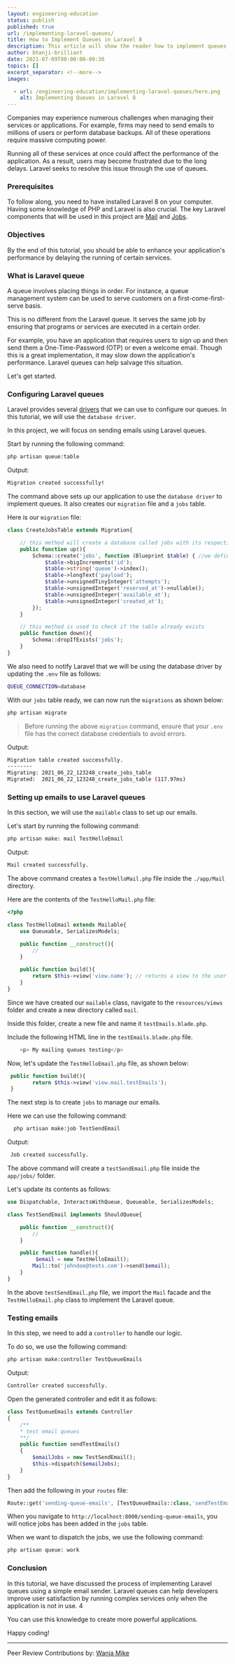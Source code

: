 ```yaml
---
layout: engineering-education
status: publish
published: true
url: /implementing-laravel-queues/
title: How to Implement Queues in Laravel 8
description: This article will show the reader how to implement queues in your Laravel 8 application. Laravel queues allow you to respond to web requests quickly.
author: bhanji-brilliant
date: 2021-07-09T00:00:00-09:30
topics: []
excerpt_separator: <!--more-->
images:

  - url: /engineering-education/implementing-laravel-queues/hero.png
    alt: Implementing Queues in Laravel 8
---
```

Companies may experience numerous challenges when managing their services or applications. For example, firms may need to send emails to millions of users or perform database backups. All of these operations require massive computing power.
<!--more-->
Running all of these services at once could affect the performance of the application. As a result, users may become frustrated due to the long delays. Laravel seeks to resolve this issue through the use of queues. 

### Prerequisites
To follow along, you need to have installed Laravel 8 on your computer. Having some knowledge of PHP and Laravel is also crucial. The key Laravel components that will be used in this project are [Mail](https://laravel.com/docs/8.x/mail) and [Jobs](https://laravel.com/docs/8.x/scheduling).

### Objectives
By the end of this tutorial, you should be able to enhance your application's performance by delaying the running of certain services.  

### What is Laravel queue
A queue involves placing things in order. For instance, a queue management system can be used to serve customers on a first-come-first-serve basis. 

This is no different from the Laravel queue. It serves the same job by ensuring that programs or services are executed in a certain order.

For example, you have an application that requires users to sign up and then send them a One-Time-Password (OTP) or even a welcome email. Though this is a great implementation, it may slow down the application's performance. Laravel queues can help salvage this situation. 

Let's get started.

### Configuring Laravel queues
Laravel provides several [drivers](https://laravel.com/docs/8.x/queues#driver-prerequisites) that we can use to configure our queues. In this tutorial, we will use the `database driver`.

In this project, we will focus on sending emails using Laravel queues.

Start by running the following command:

```bash
php artisan queue:table
```

Output:

```bash
Migration created successfully!
```

The command above sets up our application to use the `database driver` to implement queues. It also creates our `migration` file and a `jobs` table.  

Here is our `migration` file:

```php
class CreateJobsTable extends Migration{

    // this method will create a database called jobs with its respective columns
    public function up(){
        Schema::create('jobs', function (Blueprint $table) { //we define our database columns here
            $table->bigIncrements('id');
            $table->string('queue')->index();
            $table->longText('payload');
            $table->unsignedTinyInteger('attempts');
            $table->unsignedInteger('reserved_at')->nullable();
            $table->unsignedInteger('available_at');
            $table->unsignedInteger('created_at');
        });
    }

    // this method is used to check if the table already exists
    public function down(){
        Schema::dropIfExists('jobs');
    }
}

```

We also need to notify Laravel that we will be using the database driver by updating the `.env` file as follows:  

```bash
QUEUE_CONNECTION=database
```

With our `jobs` table ready, we can now run the `migrations` as shown below:  

```bash
php artisan migrate
```

> Before running the above `migration` command, ensure that your `.env` file has the correct database credentials to avoid errors.

Output:

```bash
Migration table created successfully.
--------
Migrating: 2021_06_22_123248_create_jobs_table
Migrated:  2021_06_22_123248_create_jobs_table (117.97ms)
```

### Setting up emails to use Laravel queues
In this section, we will use the `mailable` class to set up our emails. 

Let's start by running the following command:  

```bash
php artisan make: mail TestHelloEmail
```

Output:

```bash
Mail created successfully.
```

The above command creates a `TestHelloMail.php` file inside the `./app/Mail` directory.  

Here are the contents of the `TestHelloMail.php` file:

```php
<?php

class TestHelloEmail extends Mailable{
    use Queueable, SerializesModels;

    public function __construct(){
        //
    }

    public function build(){
        return $this->view('view.name'); // returns a view to the user
    }
}

```

Since we have created our `mailable` class, navigate to the `resources/views` folder and create a new directory called `mail`. 

Inside this folder, create a new file and name it `testEmails.blade.php`.

Include the following HTML line in the `testEmails.blade.php` file.

```php
    <p> My mailing queues testing</p>
```

Now, let's update the `TestHelloEmail.php` file, as shown below:

```php
 public function build(){
        return $this->view('view.mail.testEmails');
 }

```

The next step is to create `jobs` to manage our emails. 

Here we can use the following command:  

```bash
  php artisan make:job TestSendEmail
```

Output:

```bash
 Job created successfully.
```

The above command will create a `testSendEmail.php` file inside the `app/jobs/` folder. 

Let's update its contents as follows:

```php
use Dispatchable, InteractsWithQueue, Queueable, SerializesModels;

class TestSendEmail implements ShouldQueue{

    public function __construct(){
        //
    }

    public function handle(){
         $email = new TestHelloEmail();
        Mail::to('johndoe@tests.com')->send($email);
    }
}
```

In the above `testSendEmail.php` file, we import the `Mail` facade and the `TestHelloEmail.php` class to implement the Laravel queue.

### Testing emails
In this step, we need to add a `controller` to handle our logic. 

To do so, we use the following command:  

```bash
php artisan make:controller TestQueueEmails
```

Output:

```bash
Controller created successfully.
```

Open the generated controller and edit it as follows:

```php
class TestQueueEmails extends Controller
{
    /**
    * test email queues
    **/
    public function sendTestEmails()
    {
        $emailJobs = new TestSendEmail();
        $this->dispatch($emailJobs);
    }
}

```

Then add the following in your `routes` file:

```php
Route::get('sending-queue-emails', [TestQueueEmails::class,'sendTestEmails']);
```

When you navigate to `http://localhost:8000/sending-queue-emails`, you will notice jobs has been added in the `jobs` table.  

When we want to dispatch the jobs, we use the following command:

```bash
php artisan queue: work
```

### Conclusion
In this tutorial, we have discussed the process of implementing Laravel queues using a simple email sender. Laravel queues can help developers improve user satisfaction by running complex services only when the application is not in use. 4

You can use this knowledge to create more powerful applications.

Happy coding!

---
Peer Review Contributions by: [Wanja Mike](/engineering-education/content/authors/michael-barasa/)